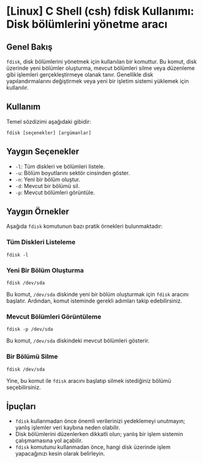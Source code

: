 # [Linux] C Shell (csh) fdisk Kullanımı: Disk bölümlerini yönetme aracı

## Genel Bakış
`fdisk`, disk bölümlerini yönetmek için kullanılan bir komuttur. Bu komut, disk üzerinde yeni bölümler oluşturma, mevcut bölümleri silme veya düzenleme gibi işlemleri gerçekleştirmeye olanak tanır. Genellikle disk yapılandırmalarını değiştirmek veya yeni bir işletim sistemi yüklemek için kullanılır.

## Kullanım
Temel sözdizimi aşağıdaki gibidir:
```
fdisk [seçenekler] [argümanlar]
```

## Yaygın Seçenekler
- `-l`: Tüm diskleri ve bölümleri listele.
- `-u`: Bölüm boyutlarını sektör cinsinden göster.
- `-n`: Yeni bir bölüm oluştur.
- `-d`: Mevcut bir bölümü sil.
- `-p`: Mevcut bölümleri görüntüle.

## Yaygın Örnekler
Aşağıda `fdisk` komutunun bazı pratik örnekleri bulunmaktadır:

### Tüm Diskleri Listeleme
```
fdisk -l
```

### Yeni Bir Bölüm Oluşturma
```
fdisk /dev/sda
```
Bu komut, `/dev/sda` diskinde yeni bir bölüm oluşturmak için `fdisk` aracını başlatır. Ardından, komut isteminde gerekli adımları takip edebilirsiniz.

### Mevcut Bölümleri Görüntüleme
```
fdisk -p /dev/sda
```
Bu komut, `/dev/sda` diskindeki mevcut bölümleri gösterir.

### Bir Bölümü Silme
```
fdisk /dev/sda
```
Yine, bu komut ile `fdisk` aracını başlatıp silmek istediğiniz bölümü seçebilirsiniz.

## İpuçları
- `fdisk` kullanmadan önce önemli verilerinizi yedeklemeyi unutmayın; yanlış işlemler veri kaybına neden olabilir.
- Disk bölümlerini düzenlerken dikkatli olun; yanlış bir işlem sistemin çalışmamasına yol açabilir.
- `fdisk` komutunu kullanmadan önce, hangi disk üzerinde işlem yapacağınızı kesin olarak belirleyin.